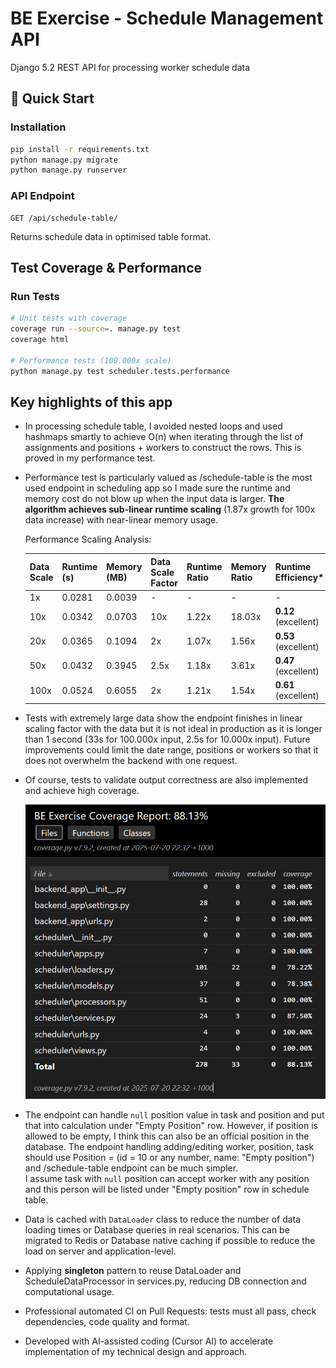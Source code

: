 # BE Exercise - Schedule Management API

Django 5.2 REST API for processing worker schedule data

## 🚀 Quick Start

### Installation
```bash
pip install -r requirements.txt
python manage.py migrate
python manage.py runserver
```

### API Endpoint
```
GET /api/schedule-table/
```
Returns schedule data in optimised table format.

## Test Coverage & Performance

### Run Tests
```bash
# Unit tests with coverage
coverage run --source=. manage.py test
coverage html

# Performance tests (100.000x scale)
python manage.py test scheduler.tests.performance
```

## Key highlights of this app
- In processing schedule table, I avoided nested loops and used hashmaps smartly to achieve O(n) when iterating through the list of assignments and positions + workers to construct the rows. This is proved in my performance test.
- Performance test is particularly valued as /schedule-table is the most used endpoint in scheduling app so I made sure the runtime and memory cost do not blow up when the input data is larger. **The algorithm achieves sub-linear runtime scaling** (1.87x growth for 100x data increase) with near-linear memory usage.

  Performance Scaling Analysis:

  | Data Scale | Runtime (s) | Memory (MB) | Data Scale Factor | Runtime Ratio | Memory Ratio | Runtime Efficiency* | Memory Efficiency* |
  |------------|-------------|-------------|-------------------|---------------|--------------|--------------------|--------------------|
  | 1x         | 0.0281      | 0.0039      | -                 | -             | -            | -                  | -                  |
  | 10x        | 0.0342      | 0.0703      | 10x               | 1.22x         | 18.03x       | **0.12** (excellent) | 1.80 (acceptable) |
  | 20x        | 0.0365      | 0.1094      | 2x                | 1.07x         | 1.56x        | **0.53** (excellent) | **0.78** (excellent) |
  | 50x        | 0.0432      | 0.3945      | 2.5x              | 1.18x         | 3.61x        | **0.47** (excellent) | 1.44 (acceptable) |
  | 100x       | 0.0524      | 0.6055      | 2x                | 1.21x         | 1.54x        | **0.61** (excellent) | **0.77** (excellent) |

- Tests with extremely large data show the endpoint finishes in linear scaling factor with the data but it is not ideal in production as it is longer than 1 second (33s for 100.000x input, 2.5s for 10.000x input). Future improvements could limit the date range, positions or workers so that it does not overwhelm the backend with one request.
- Of course, tests to validate output correctness are also implemented and achieve high coverage.

  ![Coverage Report](assets/readme_coverage_report.png)

- The endpoint can handle `null` position value in task and position and put that into calculation under "Empty Position" row. However, if position is allowed to be empty, I think this can also be an official position in the database. The endpoint handling adding/editing worker, position, task should use Position = (id = 10 or any number, name: "Empty position") and /schedule-table endpoint can be much simpler.   
  I assume task with `null` position can accept worker with any position and this person will be listed under "Empty position" row in schedule table.
- Data is cached with `DataLoader` class to reduce the number of data loading times or Database queries in real scenarios. This can be migrated to Redis or Database native caching if possible to reduce the load on server and application-level.
- Applying **singleton** pattern to reuse DataLoader and ScheduleDataProcessor in services.py, reducing DB connection and computational usage.
- Professional automated CI on Pull Requests: tests must all pass, check dependencies, code quality and format.
- Developed with AI-assisted coding (Cursor AI) to accelerate implementation of my technical design and approach.
